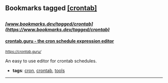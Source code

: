 ## Bookmarks tagged [[crontab]](https://www.bookmarks.dev/search?q=[crontab])

_<sup><sup>[www.bookmarks.dev/tagged/crontab](https://www.bookmarks.dev/tagged/crontab)</sup></sup>_
---
#### [crontab.guru - the cron schedule expression editor](https://crontab.guru/)
_<sup>https://crontab.guru/</sup>_

An easy to use editor for crontab schedules.
* **tags**: [cron](../tagged/cron.md), [crontab](../tagged/crontab.md), [tools](../tagged/tools.md)
---
